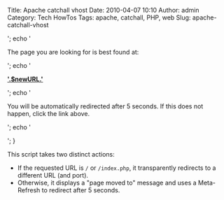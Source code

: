 Title: Apache catchall vhost
Date: 2010-04-07 10:10
Author: admin
Category: Tech HowTos
Tags: apache, catchall, PHP, web
Slug: apache-catchall-vhost

'; echo '

The page you are looking for is best found at:

'; echo '

**['.$newURL.'][]**

'; echo '

You will be automatically redirected after 5 seconds. If this does not
happen, click the link above.

'; echo '

'; }

</pre>
This script takes two distinct actions:

-   If the requested URL is `/` or `/index.php`, it transparently
    redirects to a different URL (and port).
-   Otherwise, it displays a "page moved to" message and uses a
    Meta-Refresh to redirect after 5 seconds.

  ['.$newURL.']: '.$newURL.'
